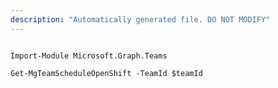 ```yaml
---
description: "Automatically generated file. DO NOT MODIFY"
---
```


```powershellv1

Import-Module Microsoft.Graph.Teams

Get-MgTeamScheduleOpenShift -TeamId $teamId

```